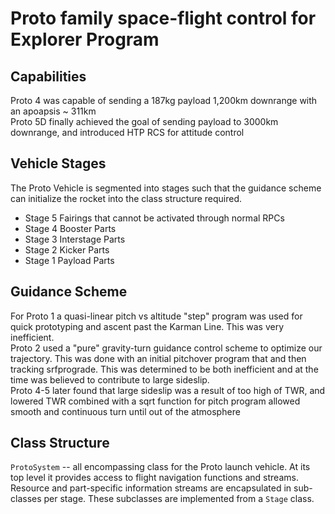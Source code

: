 # Proto family space-flight control for Explorer Program

## Capabilities
Proto 4 was capable of sending a 187kg payload 1,200km downrange with an apoapsis ~ 311km
<br>
Proto 5D finally achieved the goal of sending payload to 3000km downrange, and introduced HTP RCS for attitude control

## Vehicle Stages
The Proto Vehicle is segmented into stages such that the guidance scheme can initialize the rocket into the class structure required.
  - Stage 5 Fairings that cannot be activated through normal RPCs
  - Stage 4 Booster Parts
  - Stage 3 Interstage Parts
  - Stage 2 Kicker Parts
  - Stage 1 Payload Parts

## Guidance Scheme
For Proto 1 a quasi-linear pitch vs altitude "step" program was used for quick prototyping and ascent past the Karman Line. This was very inefficient.
<br>
Proto 2 used a "pure" gravity-turn guidance control scheme to optimize our trajectory. This was done with an initial pitchover program that and then tracking srfprograde. This was determined to be both inefficient and at the time was believed to contribute to large sideslip. 
<br>
Proto 4-5 later found that large sideslip was a result of too high of TWR, and lowered TWR combined with a sqrt function for pitch program allowed smooth and continuous turn until out of the atmosphere
<br>

## Class Structure
`ProtoSystem` -- all encompassing class for the Proto launch vehicle. At its top level it provides access to flight navigation functions and streams. Resource and part-specific information streams are encapsulated in sub-classes per stage. These subclasses are implemented from a `Stage` class.

